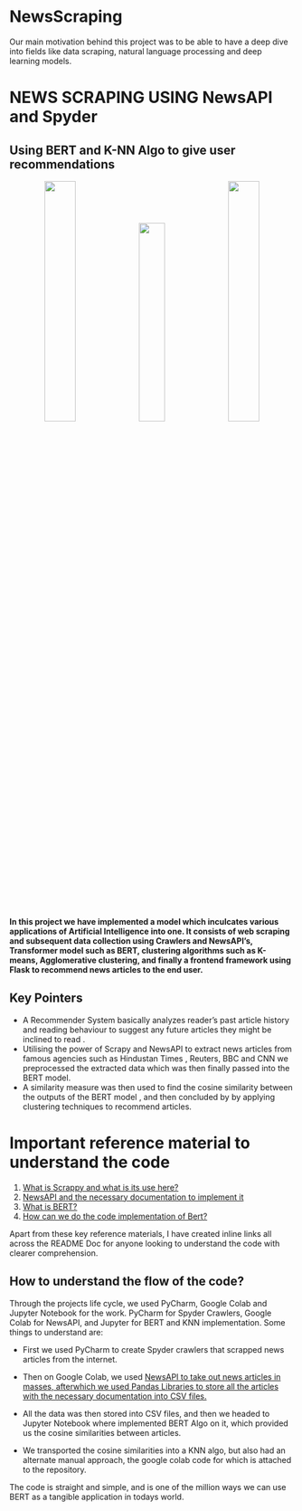 # NewsScraping
Our main motivation behind this project was to be able to have a deep dive into fields like data scraping, natural language processing and deep learning models. 
# NEWS SCRAPING USING NewsAPI and Spyder
## Using BERT and K-NN Algo to give user recommendations


<p align="center" width="100%">
    <img width="33%" src="https://www.webstrategicmarketing.com/wp-content/uploads/2020/08/google-bert-1200x900.jpg"> 
    <img width="30%" src="https://www.pngall.com/wp-content/uploads/2016/05/Python-Logo-Free-Download-PNG.png"> 
    <img width="33%" src="https://const.fr/wp-content/uploads/2013/07/spiders.jpg"> 
</p>

**In this project we have implemented a model which inculcates various applications of Artificial Intelligence into one. 
It consists of web scraping and subsequent data collection using Crawlers and NewsAPI’s, Transformer model such as BERT, clustering algorithms such as K-means, Agglomerative clustering, and finally a frontend framework using Flask to recommend news articles to the end user.**  

## Key Pointers


- A Recommender System basically analyzes reader’s past article history and reading behaviour to suggest any future articles they might be inclined to read .
- Utilising the power of Scrapy and NewsAPI  to extract news articles from famous agencies such as Hindustan Times , Reuters, BBC and CNN we preprocessed the extracted data which was then finally passed into the BERT model. 
- A similarity measure was then used to find the cosine similarity between the outputs of the BERT model , and then concluded by by applying clustering techniques to recommend articles.


# Important reference material to understand the code

1. [What is Scrappy and what is its use here?](https://www.analyticsvidhya.com/blog/2017/07/web-scraping-in-python-using-scrapy/)
2. [NewsAPI and the necessary documentation to implement it](https://newsapi.org/)
3. [What is BERT?](https://towardsdatascience.com/bert-explained-state-of-the-art-language-model-for-nlp-f8b21a9b6270)
4. [How can we do the code implementation of Bert?](https://neptune.ai/blog/how-to-code-bert-using-pytorch-tutorial#:~:text=BERT%20uses%20two%20training%20paradigms,a%20big%20corpus%20like%20Wikipedia)


Apart from these key reference materials, I have created inline links all across the README Doc for anyone looking to understand the code with clearer comprehension.
## How to understand the flow of the code?
Through the projects life cycle, we used PyCharm, Google Colab and Jupyter Notebook for the work. PyCharm for Spyder Crawlers, Google Colab for NewsAPI, and Jupyter for BERT and KNN implementation. Some things to understand are:

- First we used PyCharm to create Spyder crawlers that scrapped news articles from the internet.
- Then on Google Colab, we used [NewsAPI to take out news articles in masses, afterwhich we used Pandas Libraries to store all the articles with the necessary documentation into CSV files.](https://docs.newscatcherapi.com/knowledge-base/guides-and-tutorials/export-news-into-a-csv-with-python)

- All the data was then stored into CSV files, and then we headed to Jupyter Notebook where implemented BERT Algo on it, which provided us the cosine similarities between articles.
- We transported the cosine similarities into a KNN algo, but also had an alternate manual approach, the google colab code for which is attached to the repository. 


The code is straight and simple, and is one of the million ways we can use BERT as a tangible application in todays world.














   
